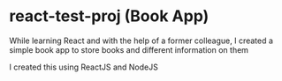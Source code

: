 # react-test-proj (Book App)
While learning React and with the help of a former colleague, I created a simple book app to store books and different information on them

I created this using ReactJS and NodeJS

 
